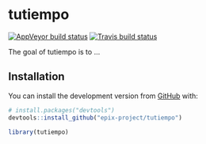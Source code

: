 
<!-- README.md is generated from README.Rmd. Please edit that file -->

# tutiempo

<!-- badges: start -->

[![AppVeyor build
status](https://ci.appveyor.com/api/projects/status/github/epix-project/tutiempo?branch=master&svg=true)](https://ci.appveyor.com/project/epix-project/tutiempo)
[![Travis build
status](https://travis-ci.org/epix-project/tutiempo.svg?branch=master)](https://travis-ci.org/epix-project/tutiempo)
<!-- badges: end -->

The goal of tutiempo is to …

## Installation

You can install the development version from
[GitHub](https://github.com/) with:

``` r
# install.packages("devtools")
devtools::install_github("epix-project/tutiempo")
```

``` r
library(tutiempo)
```
